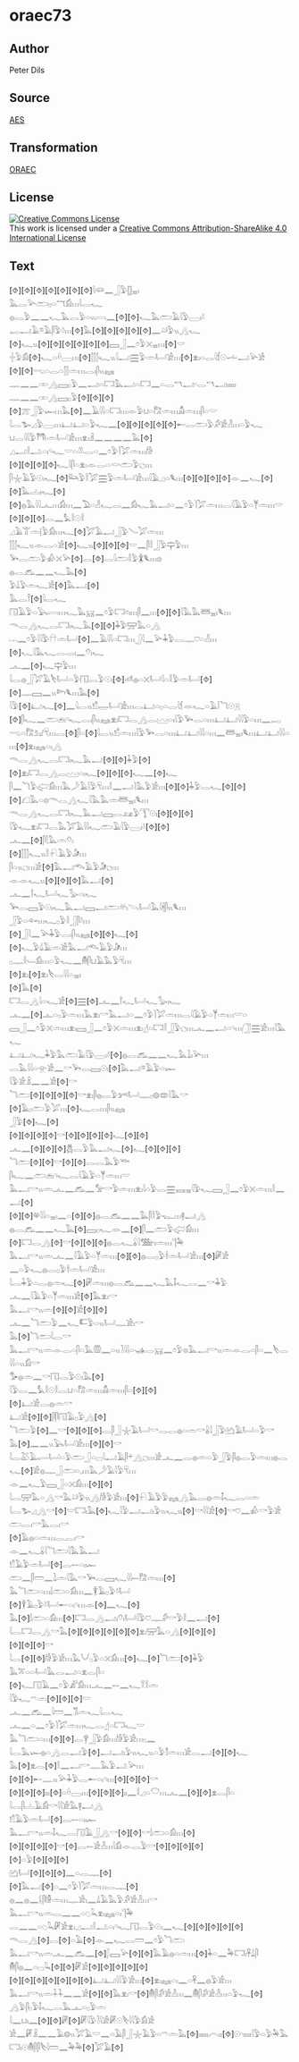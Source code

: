 # oraec73

## Author

Peter Dils

## Source

[AES](https://github.com/simondschweitzer/aes)

## Transformation

[ORAEC](https://oraec.github.io/)

## License

<a rel="license" href="http://creativecommons.org/licenses/by-sa/4.0/"><img alt="Creative Commons License" style="border-width:0" src="https://i.creativecommons.org/l/by-sa/4.0/88x31.png" /></a><br />This work is licensed under a <a rel="license" href="http://creativecommons.org/licenses/by-sa/4.0/">Creative Commons Attribution-ShareAlike 4.0 International License</a>

## Text

[⯑][⯑][⯑][⯑][⯑][⯑][⯑]𓇋𓆛𓈖𓃀𓅱𓊅𓈇𓏤<br>
𓅓𓂋𓅪𓂧𓊪𓏏𓄓𓀁𓏥𓇋𓂋𓆑<br>
𓐍𓂋𓅱𓈖𓈖𓆑𓅓𓂋𓅱𓏏𓏭𓇯𓈖[⯑][⯑]𓆑𓅓𓂧𓄿𓇋𓅱𓈀𓏤𓍱<br>
𓉻𓂝𓄿𓎼𓄿𓋴𓅱𓍱𓏥[⯑]𓅓[⯑][⯑][⯑][⯑][⯑]𓈖𓄖𓅱𓏭𓂻𓆑<br>
[⯑]𓆑𓏭[⯑][⯑][⯑][⯑][⯑][⯑]𓈙𓃀𓈖𓏌𓅱𓏴𓈇𓏥[⯑]𓎟<br>
𓏶𓅱𓀁[⯑]𓆑𓏏𓏐𓈀𓏥[⯑]𓂭𓂭𓂭𓆑𓏭𓇋𓂝𓈗𓅱𓏛𓂡𓀀𓏥[⯑]𓁷𓏤𓏏𓂋𓇋𓆴𓇳𓌡𓂝𓅪𓀀<br>
[⯑][⯑]𓂸𓏏𓂋𓏏𓂭𓂭𓏛𓏥𓂋𓏤𓋴𓏭𓈐<br>
𓊃𓈖𓈖𓏒𓂻𓈙𓊪𓅱𓈖𓂝𓏏𓉐𓅓𓂝𓏏𓉐𓈖𓏏𓂋𓎔𓂝𓎆𓂋𓎔𓂝𓏤𓏤𓏤𓏤𓏤𓏤<br>
𓊃𓈖𓈖𓏒𓂻𓈙𓊪𓅱[⯑][⯑][⯑][⯑]𓊄𓃀𓅱𓆱𓏥𓅓[⯑]𓈖𓄿𓇋𓇋𓏏𓉐𓏥𓁹𓅱𓂓𓏏𓀗𓏛𓏥𓀋𓏛𓏥𓋴𓏏𓎟<br>
𓇋𓂋𓅧𓈎𓅱𓈀𓏥𓂞𓂞𓏏𓅱𓆑𓈖[⯑][⯑][⯑][⯑][⯑]𓄡𓂋𓂧𓅱𓀔𓀀𓁐𓏥𓏏𓅱𓆑<br>
𓂓𓂋𓇋𓇋𓅱𓇭𓏛𓂡𓀀𓏥𓁷𓏤𓏎𓈖𓈖𓈖𓈖𓅓[⯑]<br>
𓈎𓂝𓎛𓂢𓏏𓏤𓄹𓆑𓎟𓏏𓌨𓂋𓏏𓈖𓏌𓅱𓌙𓅯𓏛𓏥𓀙<br>
[⯑][⯑][⯑][⯑]𓆑𓇋𓋴𓏏𓁷𓏤𓁹𓂋𓏏𓎙𓂧𓅱𓐎𓏥<br>
𓋴𓇼𓄿𓅱𓇳𓏤𓆑[⯑]𓃛𓅱𓎛𓅯𓈗𓅱𓏛𓂡𓀀𓏥𓇋𓄿𓈎𓏏𓆰𓏥[⯑][⯑][⯑][⯑]𓁹𓈖𓆑[⯑][⯑]𓅓𓐟𓏤𓆑[⯑]<br>
[⯑]𓐍𓅓𓇋𓇋𓂜𓏥𓀁𓏥𓈖𓅐𓏏𓁐𓆑𓂋𓈖𓀁𓆑𓅓𓂝𓏏𓈖𓏌𓅱𓌙𓅯𓏛𓏥𓂋𓇋𓄿𓅱𓏏𓊑𓏛𓏥𓎟<br>
[⯑][⯑][⯑]𓂋𓈖𓅘𓎛𓇳𓎛<br>
𓈎𓄿𓀠𓏛𓊤𓅱𓀁𓏥𓆑[⯑]𓅯𓄿𓂝𓃀𓅱𓄏𓅯𓏛𓏥<br>
𓂭𓂭𓂭𓆑𓏭𓁹𓂋𓏏𓀀[⯑]𓆑𓏭[⯑][⯑][⯑]𓎟𓈖𓋴𓎛𓃀𓅱𓊡𓅱𓏥<br>
𓅨𓂋𓂧𓅱𓀉𓏴𓅪[⯑]𓂋[⯑]𓂋𓇋𓂧𓎛𓅱𓇇𓆰𓏥𓊖<br>
𓐍𓂋𓃹𓈖𓈖𓆑𓅓[⯑]<br>
𓅱𓍑𓅱𓏛𓆑𓀀[⯑]𓅓𓂝[⯑]<br>
𓅓𓂋𓍋[⯑]𓇋𓂋𓆑<br>
𓉔𓄿𓅱𓏏𓅂𓇯𓏥𓆑𓅓𓄚𓈖𓏌𓅱𓉐𓏌𓏤𓏥𓋴𓈖𓏥[⯑][⯑]𓇋𓅓𓅓𓆷𓈇𓏤𓆰𓏥<br>
𓄭𓂋𓂻𓆑𓂋𓉐𓏤𓆑𓅓[⯑][⯑]𓇓𓅱𓈝𓅓𓏏𓂻<br>
𓐖𓈖𓏌𓅱𓇋𓇋𓅱𓎅𓏛𓂡[⯑]𓈖𓄿𓇋𓇋𓏏𓉐𓏥𓃀𓇋𓈖𓅪𓇓𓅱𓂋𓊃𓈞𓏏𓁐𓏥<br>
[⯑]𓆑𓇋𓅓𓆑𓂋𓂋𓏤𓈖𓄣𓏤𓆑<br>
𓂜𓈖[⯑]𓆑𓊡𓅱𓏥<br>
𓇋𓂋𓐍𓃀𓅯𓄿𓌸𓂡𓏏𓅱𓉔𓂋𓅱𓇳𓏤[⯑]𓌦𓐍𓏏𓏴𓂡𓇋𓏏𓎛𓅱𓏛𓂡[⯑][⯑]𓊃𓈙𓈖𓏭𓆸𓆰𓏥𓅓[⯑]<br>
𓇋𓅱[⯑]𓂞𓆑[⯑]𓈖𓇋𓂋𓏭𓀸𓉿𓂡𓀀𓏥𓂋𓂞𓏏𓊪𓏏𓂋𓇋𓆴𓁺𓆑𓏏𓄿𓌉𓆓𓇳𓇶<br>
[⯑]𓋴𓆑𓈖𓂧𓂉𓏤𓄹𓆑𓂋𓏤𓋴𓏭𓈐𓁷𓏤𓉐𓂋𓂻𓂋𓈉𓏏𓏤𓇋𓅱𓅨𓂋𓏏𓏥𓂞𓂞𓇋𓇋𓅱𓏏𓏥𓈖𓉻𓂸𓏏𓀗𓃫𓄛𓏥𓂋[⯑]𓋴𓏏[⯑]𓇋𓂋𓏭𓀸𓏛𓏥𓇋𓅱𓅨𓂋𓏏𓏥𓂞𓂞𓇋𓇋𓏏𓏥𓈖𓆷𓈇𓏤𓆰𓏥𓂞𓂞𓇋𓇋𓏏𓏥[⯑]𓁷𓏤𓈐𓏏𓏤𓂻<br>
𓄭𓂋𓂻𓆑𓂋𓉐𓏤𓆑𓅓𓂝[⯑][⯑]𓇓𓅱[⯑]<br>
[⯑]𓁷𓏤𓉐𓂋𓂻𓂋𓈉𓏏𓏤𓆑[⯑][⯑][⯑]𓆑𓈖[⯑]𓆑<br>
𓋴𓈖𓆓𓅱𓅾𓀁𓏥𓅓𓌳𓄿𓇋𓅱𓄛𓏥𓎛𓈖𓂝𓌙𓅓𓅱𓀀𓏥[⯑][⯑]𓇓𓅱𓂋𓆑[⯑][⯑][⯑]𓆎𓅓𓏏𓊖𓄭𓂋𓂻𓆑𓇋𓅓𓅓𓏛𓆷𓈇𓏤𓆰𓏥<br>
𓄭𓂋𓂻𓆑𓂋𓉐𓏤𓆑𓅓𓂝𓈙𓂋𓃭𓅱𓇰𓇳𓏤[⯑][⯑][⯑]<br>
𓇋𓅱𓆑𓁷𓏤𓉐𓂋𓅓𓅯𓄿𓇋𓇋𓆑𓂧𓄿𓇋𓅱𓈀𓏤𓍱[⯑][⯑]<br>
𓂜𓈖[⯑]𓋴𓇛𓅓𓏛𓄣𓏤<br>
[⯑]𓂭𓂭𓂭𓆑𓏭𓎛𓍯𓄿𓅱𓀏𓏥<br>
𓋴𓏏𓏭𓐎𓏥𓀀[⯑]𓅓𓂝𓆞𓄿𓅱𓀏𓐎𓏥<br>
𓁹𓁹𓆑𓏭[⯑][⯑][⯑]𓅓𓂝[⯑]<br>
𓂜𓈖𓍙𓆑𓂡𓆑𓅭𓏏𓏤𓆑<br>
𓅨𓂋𓈙𓅱𓇳𓏤𓆑𓅓𓂝𓈙𓂝𓂧𓄦𓌪𓂡𓅓𓇋𓇩𓋴𓏭𓆰𓏥<br>
𓃀𓅱𓏏𓆜𓏥𓆑𓊪𓅱𓎛𓃀𓋴𓍱𓏥<br>
[⯑]𓃀𓇋𓈖𓅪𓇓𓅱𓂋𓏤𓋴𓏭𓈐[⯑][⯑]𓆑[⯑]<br>
[⯑]𓆑𓅱𓍑𓄿𓏛𓀀𓅓𓂝𓆞𓄿𓅱𓀏𓏥<br>
𓊪𓊃𓎛𓄑𓀁𓏥𓏏𓅱𓆑𓈖𓄟𓋴𓂓𓄿𓅓𓅱𓄛𓏥<br>
[⯑]𓁷𓏤[⯑]𓁷𓏤𓌸𓂋𓇋𓇋𓏏𓈇𓏤<br>
[⯑]𓅓[⯑]<br>
𓉐𓂋𓂻𓇋𓏏𓆑𓀀[⯑]𓈗[⯑]𓂜𓈖𓍙𓆑𓂡𓆑𓅭𓏤𓆑<br>
𓂜𓈖[⯑]𓊵𓏏𓊪𓅱𓏛𓏥𓅓𓁷𓏤𓎡𓅓𓂝𓏏𓈖𓏌𓅱𓌙𓅯𓏛𓏥𓂋𓇋𓄿𓅱𓏏𓊑𓏛𓏥𓎟𓏏<br>
𓈙𓃀𓈖𓏌𓅱𓏴𓏛𓏥𓁷𓏤𓈙𓃀𓈖𓏌𓅱𓏴𓏛𓏥𓁷𓏤𓊨𓏏𓉐𓎛𓃀𓅱𓐎𓏥𓂜𓈖𓂝𓏏𓄹𓏥𓃂𓈗𓀀𓏥𓇋𓅓𓆑<br>
𓂞𓂞𓆑𓇓𓅱𓅓𓂧𓄿𓇋𓅱𓈀𓏤𓍱[⯑]𓐍𓂋𓃹𓈖𓈖𓆑𓅓𓍖𓏤𓅪𓏥<br>
𓂋𓅓𓇋𓇋𓏏𓁿𓀀𓈖𓎡𓅨𓂋𓈙𓇳𓏤[⯑]𓅓𓂝𓎼𓄿𓅱𓏏𓆱<br>
𓇋𓅱𓀀𓏎𓈖𓈖𓀀[⯑]𓎡<br>
𓆓𓂧[⯑][⯑][⯑][⯑]𓎡𓁷𓏤𓋴𓐍𓂋𓅱𓀒𓂡𓊃𓊪𓊗𓂏𓇋𓅓𓎡<br>
[⯑]𓄿𓊪𓂧𓅱𓅯𓏥[⯑]𓆑𓂋𓏥𓋴𓏭𓈐<br>
𓃀𓅱[⯑]𓆑[⯑]<br>
[⯑][⯑][⯑][⯑]𓎡[⯑][⯑][⯑][⯑]𓆑[⯑][⯑]<br>
𓂜𓈖[⯑][⯑][⯑]𓆣𓂋𓅱𓅓𓂝𓆑[⯑]𓆑[⯑][⯑][⯑]<br>
𓆓𓂧[⯑][⯑]𓎡[⯑][⯑]𓂋𓂋𓅓𓅱𓆝<br>
𓋴𓆑𓈖𓂧𓂉𓏤𓄹𓆑𓂋𓇋𓄿𓅱𓏏𓊑𓏛𓏥𓎟<br>
𓅓𓂝𓎡𓏭𓏛𓂜𓈖𓃹𓈖𓅡𓎡𓅱𓏛𓏥𓁷𓏤𓇋𓏏𓅱𓂋𓈗𓈘𓈇𓇋𓅱𓆑𓈙𓃀𓈖𓏌𓅱𓏴𓏛𓏥𓎛𓈖𓂝[⯑]<br>
[⯑][⯑]𓋬𓇋𓇋𓏏𓈇𓏤𓈖𓏏[⯑][⯑]𓐍𓂋𓃹𓈖𓈖𓅓𓋴𓎛𓅱𓆊𓏥𓊢𓂝𓂻<br>
𓐍𓂋𓃹𓈖𓈖𓆑𓅓[⯑]𓈙𓊪𓆑𓁺𓈖[⯑]𓋴𓈖𓂧𓅱𓅾𓀁𓏥<br>
[⯑]𓉐𓂋𓂻[⯑]𓎡[⯑][⯑][⯑]𓐍𓂋𓆑𓏇𓇋𓅢𓏤𓏛𓏥𓊹𓅆<br>
𓅓𓂝𓎡𓏭𓏛𓂜𓈖𓇋𓄿𓅱𓏏𓊑𓏛𓏥[⯑][⯑]𓐍𓂋𓊪𓅱𓌂𓏛𓂡𓀀𓏥[⯑]𓏞𓀀<br>
𓈖𓏏𓅱𓆑𓐍𓂋𓊪𓅱𓌂𓏛𓂡𓀀𓏥<br>
𓇋𓂋𓇓𓅱𓏏𓂋𓐍𓏛𓆑[⯑]𓏞𓏛𓏥𓐍𓂋𓃹𓈖𓈖𓆑𓅓𓄤𓆑𓂋𓈖𓎡𓇓𓅱<br>
𓂜𓈖𓇋𓄿𓅱𓏏𓊑𓏛𓏥𓀀[⯑]𓅓𓁷𓏤𓎡<br>
𓅓𓂝𓎡𓏭𓏛[⯑][⯑]𓀀[⯑][⯑]<br>
𓂜𓈖𓆓𓂧𓅱𓈖𓆑𓌤𓅱𓏏𓏭𓂡𓊃𓀀𓏤𓎡<br>
𓅓[⯑]𓆓𓂧𓇋𓂋𓎡<br>
𓅓𓂝𓎡𓏭𓏛𓁹𓂋𓏏𓋴𓏏𓅓𓏃𓈖𓏏𓏭𓍘𓇋𓇋𓏏𓊛𓂋𓄚𓈖𓏌𓅱𓊖𓅓𓂝𓎡𓏭𓏛𓁹𓂋𓏏𓋴𓏏𓈖𓌸𓂋𓇋𓇋𓏏𓏭𓀁𓎡<br>
𓅜𓐍𓏛𓈖𓎡𓉔𓂋𓅱𓇳𓏤𓅓[⯑]<br>
𓇋𓅱𓂋𓈖𓅘𓎛𓇳𓎛𓂋𓂓𓏏𓀗𓏛𓏥𓀋𓏛𓏥𓋴𓏏[⯑][⯑]<br>
[⯑]𓂞𓀀𓂋𓐍𓏛𓎡<br>
𓂞𓀀[⯑][⯑]𓋴𓋴𓉔𓄿𓊪𓅱𓂻[⯑]<br>
𓆓𓂧𓅱[⯑]𓈖𓎡[⯑][⯑][⯑]𓂋𓋴𓃀𓇼𓄿𓂡𓎡𓂋𓂋𓐍𓏏𓏛𓎡𓏇𓇋𓃀𓅱𓂚𓄿𓂡𓏏𓅱𓎡<br>
𓅓[⯑]𓈖𓈖𓏭𓅂𓂡𓀀𓏥[⯑][⯑]𓎡<br>
𓇋𓂋𓅷𓄿𓂷𓂡𓏏𓅱𓂧𓃀𓏏𓊌𓇋𓂝𓄿𓋴𓍬𓂻𓐎𓏥𓀀𓂜𓈖𓂋𓐍𓏛𓏏𓅱𓃀𓅱𓋴𓐍𓂋𓅱𓏛𓏥𓐍𓂋𓆑[⯑]𓀀𓐍𓊃𓃀𓂧𓏏𓈒𓏥𓅓𓌳𓄿𓇋𓅱𓄛𓏥<br>
𓁹𓈖𓆑𓅱𓈙𓃀𓏏𓏴𓀁𓏥[⯑][⯑]<br>
𓇋𓂋𓈝𓅓𓏏𓂻𓎡𓅓𓄖𓅱𓏭𓂻𓀙𓅱𓀀𓏥[⯑]𓍯𓄿𓅱𓅱𓈐𓂻𓅓𓂋𓐍𓏛𓄤𓆑𓂋𓏏𓏛<br>
𓇋𓂋𓅧𓈎𓂻𓎡[⯑]𓎟𓉐𓏤𓅓[⯑]𓆑𓇋𓅱𓂝𓂝𓏤𓅱𓏭𓆑𓏭[⯑]𓎡𓇋𓇋𓀀[⯑]𓎡𓈞𓈖𓀉𓎡𓅱𓀀𓂧𓂋𓏤𓎡𓅓𓂋𓏤𓎡<br>
[⯑]𓄿𓐍𓏏𓏛𓏥𓂋𓐛𓏤𓎡<br>
𓁹𓈖𓆑𓏇𓇋𓆓𓂧𓇋𓅓𓅓𓂝<br>
𓀸𓄿𓅱𓏛𓂡[⯑]𓂋𓍿𓏏𓏤𓆱<br>
𓂧𓈖𓋴𓏠𓈖𓍖𓏛𓇋𓅓𓎡𓅨𓂋𓈙𓆑𓇋𓇋𓍿𓀗𓏛𓏥[⯑]<br>
𓅓𓆓𓂧𓏏𓏥𓌃𓂧𓏏𓀁𓏥𓈖𓇉𓄿𓊪𓅱𓍱𓂡<br>
[⯑]𓇉𓄿𓊪𓅱𓍱𓂡𓄡𓏏𓏤𓄹𓏥𓁹[⯑]𓈖𓆑[⯑]<br>
𓅓[⯑]𓌃𓂧𓏏𓀁𓏥[⯑]𓉐𓂋𓂻𓂝𓏤𓄣𓏤𓂡𓇋𓅱𓈞𓊃𓀔𓎡𓅱𓎛𓈖𓂝[⯑]<br>
𓇋𓂋𓉐𓂋𓂻𓎡𓅓[⯑][⯑][⯑][⯑][⯑][⯑]𓁷𓏤𓈝𓅓𓏏𓂻[⯑][⯑][⯑]<br>
[⯑][⯑][⯑]𓎡<br>
𓇋𓂋[⯑][⯑]𓀙𓅱𓀀𓏥𓅓𓄋𓊪𓅱𓏏𓏴𓀁𓏥[⯑]𓆑[⯑]𓆓𓂧[⯑]𓇓𓅱<br>
𓅓𓎁𓏏𓏏𓂡𓅓𓂋𓂝𓏏𓁷𓂋𓋴𓏏<br>
[⯑]𓆑𓉔𓄿𓈖𓏌𓅱𓀊𓀁𓏥𓂜𓈖𓍿𓈖𓆑𓎝𓎛𓏛<br>
𓇋𓅱𓆑𓍼𓏛[⯑][⯑][⯑]𓎟<br>
𓂜𓈖𓃹𓈖𓇋𓏠𓈖𓀢𓏛𓆑𓇋𓂋𓆑<br>
𓂜𓈖𓏏𓈖𓏌𓅱𓌙𓅯𓏛𓏥𓆑𓂋𓊨𓏏𓉐𓆑𓎟<br>
𓅓𓆓𓂧𓏏𓏥[⯑][⯑]𓂋𓋁𓃀𓅱𓀁𓏥𓀙𓅱𓀀𓏥𓊪𓈖<br>
𓇋𓂋𓅓𓆱𓐍𓏏𓂻𓂋𓂝𓅱[⯑]𓂝𓂝𓏤𓅱𓏭𓆑𓏭𓏏𓅱𓀾𓏛𓏥𓀀𓂋𓂝[⯑][⯑]𓆑<br>
𓅓[⯑]𓁷𓂋[⯑]𓎛𓈖𓂝𓎡𓊃𓅓𓅱𓂢𓅪𓏥<br>
[⯑][⯑]𓄡𓊃𓏭𓅪𓇓𓅱𓂋𓄡𓏏𓏤𓄹𓏥[⯑][⯑][⯑]𓎡<br>
[⯑][⯑][⯑]𓏤𓏤𓏤[⯑]𓏏𓏐𓈀𓏥[⯑][⯑][⯑]𓏤𓏤𓈖𓎛𓈎𓏏𓎵𓏥𓂜𓈖[⯑][⯑]𓁷𓂋𓋴𓏏<br>
𓇋𓂋𓋴𓐟𓄿𓀁𓎡𓇋𓇋𓀀𓅓𓊢𓂝𓂻<br>
𓀸𓄿𓅱𓏛𓂡[⯑]𓂋𓍿𓏏𓏤𓆱<br>
𓅓𓂝𓎡𓏭𓏛𓄤𓆑𓂋𓉔𓄿𓃀𓂻𓎡[⯑][⯑]𓎡𓌃𓂧𓏏𓀁𓏥[⯑]<br>
[⯑][⯑][⯑][⯑]𓎡[⯑]𓂋𓍿𓀀𓁐𓏥𓇋𓀁𓁹𓂋𓅱𓎡[⯑][⯑][⯑][⯑]<br>
[⯑]𓏏𓅱[⯑][⯑][⯑]<br>
𓂚𓂡[⯑][⯑][⯑]𓈖𓏏𓂋𓊃[⯑]<br>
[⯑]𓅓𓂝[⯑]𓏏𓈖𓏌𓅱𓌙𓅯𓏛𓏥𓂋𓊃[⯑]<br>
𓐍𓈖𓐍𓈖𓌰𓋴𓀛𓏛𓏥𓊃𓀀𓏤𓈖𓍑𓄿𓅓𓅱𓀔𓀀𓁐𓏥𓎡<br>
𓅓𓂝𓎡𓏭𓏛𓂋𓈖𓈖𓏏𓆇𓆗𓁷𓏤𓈐𓏏𓏤𓊹𓅆<br>
𓂋𓈖𓈖𓏏𓆇𓆗𓏞𓀀𓁷𓏤𓈎𓂝𓎛𓂢𓏏𓏤𓄹𓆑𓉔𓂋𓅱𓇳𓏤𓈖𓆑[⯑][⯑][⯑][⯑][⯑]<br>
𓄭𓂋𓂻[⯑]𓂋[⯑]𓏏𓄿[⯑]𓁹𓈖𓆑𓂋𓏠𓈖𓏌𓅱𓆓𓂧<br>
𓅓𓂝𓎡𓏭𓏛𓂜𓈖𓃹𓈖[⯑]𓆄𓈙𓅪[⯑][⯑]𓅓𓄿𓐍𓏏𓏛𓏥[⯑]𓇓𓏏𓈖𓅆𓉐𓏤𓋹𓍑𓋴<br>
𓄟𓋴𓐍𓈖𓏏𓊌𓆗[⯑][⯑]𓏞𓀀[⯑][⯑][⯑][⯑][⯑]<br>
[⯑][⯑][⯑][⯑][⯑][⯑][⯑]𓂞𓂞𓇋𓇋𓅱𓀀𓏥[⯑]𓁷𓏤𓈐𓏏𓏤𓈖𓏏𓋹𓈖𓐍𓅱𓀀𓏥<br>
𓅓𓂝𓎡𓏭𓏛𓇑𓇑𓈖𓈖𓀀[⯑][⯑]𓅓𓁷𓏤𓎡[⯑]𓄟𓋴𓀔𓀀𓁐𓏥𓈖𓄟𓋴𓀔𓀀𓁐𓏥𓏏𓅱𓆑[⯑]<br>
𓂻𓅱𓋴𓊪𓅱𓄤𓆑𓂋𓅓𓊵𓏏𓊪𓅱𓏛<br>
𓇋𓈖𓂓𓏤𓈖[⯑][⯑]𓏞[⯑]𓏞𓇋𓅱𓍘𓇋𓀀𓏞𓇳𓌸𓇋𓇋𓅱𓀁𓀀<br>
𓀀𓈖𓏞𓏎𓈖𓈖𓄿𓊗𓏭𓅯𓄿𓎟𓈖𓏏𓄿𓋴𓃀𓇼𓄿𓅱𓏏𓍼𓏛𓅓[⯑]𓏤𓏤𓏤𓏤𓏤𓏤𓇹𓏤𓏤[⯑]𓇳𓎆𓏤𓏤𓏤𓏤𓏤𓇋𓅱𓏏𓅱𓅆𓅓𓉐𓏤𓇳𓄟𓋴𓋴𓌸𓇋𓏠𓈖𓅆𓅆[⯑]𓅯𓄿[⯑]<br>
